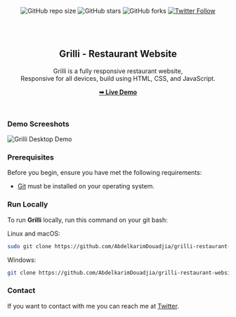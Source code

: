<div align="center">
  
  ![GitHub repo size](https://img.shields.io/github/repo-size/AbdelkarimDouadjia/Grilli-restaurant-website)
  ![GitHub stars](https://img.shields.io/github/stars/AbdelkarimDouadjia/Grilli-restaurant-website?style=social)
  ![GitHub forks](https://img.shields.io/github/forks/AbdelkarimDouadjia/Grilli-restaurant-website?style=social)
  [![Twitter Follow](https://img.shields.io/twitter/follow/KarimDouadjia?style=social)](https://twitter.com/intent/follow?screen_name=KarimDouadjia)

  <br />
  <br />

  <h2 align="center">Grilli - Restaurant Website</h2>

  Grilli is a fully responsive restaurant website, <br />Responsive for all devices, build using HTML, CSS, and JavaScript.

  <a href="https://abdelkarimdouadjia.github.io/Grilli-restaurant-website/"><strong>➥ Live Demo</strong></a>

</div>

<br />

### Demo Screeshots

![Grilli Desktop Demo](https://github.com/AbdelkarimDouadjia/portfolio/blob/main/src/assets/Grilli-restaurant-website.png?raw=true)

### Prerequisites

Before you begin, ensure you have met the following requirements:

* [Git](https://git-scm.com/downloads "Download Git") must be installed on your operating system.

### Run Locally

To run **Grilli** locally, run this command on your git bash:

Linux and macOS:

```bash
sudo git clone https://github.com/AbdelkarimDouadjia/grilli-restaurant-website.git
```

Windows:

```bash
git clone https://github.com/AbdelkarimDouadjia/grilli-restaurant-website.git
```

### Contact

If you want to contact with me you can reach me at [Twitter](https://www.twitter.com/KarimD).
